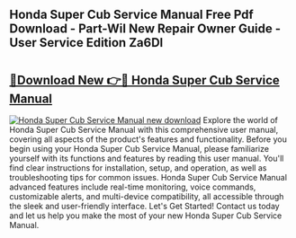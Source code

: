 ## Honda Super Cub Service Manual Free Pdf Download - Part-WiI New Repair Owner Guide - User Service Edition Za6Dl

# <h2><a href="http://bc34725.oget.top/?id=Honda+Super+Cub+Service+Manual">🔗Download New 👉🔴 Honda Super Cub Service Manual</a></h2>

[![Honda Super Cub Service Manual new download](https://i.imgur.com/5g1atiW.png)](http://bc34725.oget.top/?id=Honda+Super+Cub+Service+Manual)
Explore the world of Honda Super Cub Service Manual with this comprehensive user manual, covering all aspects of the product's features and functionality. Before you begin using your Honda Super Cub Service Manual, please familiarize yourself with its functions and features by reading this user manual. You'll find clear instructions for installation, setup, and operation, as well as troubleshooting tips for common issues. Honda Super Cub Service Manual advanced features include real-time monitoring, voice commands, customizable alerts, and multi-device compatibility, all accessible through the sleek and user-friendly interface. Let's Get Started! Contact us today and let us help you make the most of your new Honda Super Cub Service Manual.
